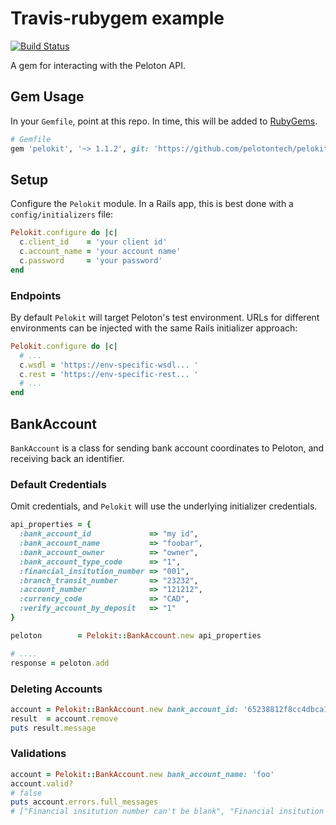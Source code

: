 # Travis-rubygem example

[![Build Status](https://travis-ci.org/pelotontech/pelokit.svg?branch=master)](https://travis-ci.org/pelotontech/pelokit)

A gem for interacting with the Peloton API.

## Gem Usage
In your `Gemfile`, point at this repo. In time, this will be added to [RubyGems](https://rubygems.org).

```ruby
# Gemfile
gem 'pelokit', '~> 1.1.2', git: 'https://github.com/pelotontech/pelokit.git'
```

## Setup

Configure the `Pelokit` module. In a Rails app, this is best done with a `config/initializers` file:

```ruby
Pelokit.configure do |c|
  c.client_id    = 'your client id'
  c.account_name = 'your account name'
  c.password     = 'your password'
end
```

### Endpoints

By default `Pelokit` will target Peloton's test environment. URLs for different environments can be injected with the same Rails initializer approach:

```ruby
Pelokit.configure do |c|
  # ...
  c.wsdl = 'https://env-specific-wsdl... '
  c.rest = 'https://env-specific-rest... '
  # ...
end
```

## BankAccount
`BankAccount` is a class for sending bank account coordinates to Peloton, and receiving back an identifier.

### Default Credentials
Omit credentials, and `Pelokit` will use the underlying initializer credentials.

```ruby
api_properties = {
  :bank_account_id             => "my id",
  :bank_account_name           => "foobar",
  :bank_account_owner          => "owner",
  :bank_account_type_code      => "1",
  :financial_insitution_number => "001",
  :branch_transit_number       => "23232",
  :account_number              => "121212",
  :currency_code               => "CAD",
  :verify_account_by_deposit   => "1"
}

peloton        = Pelokit::BankAccount.new api_properties

# ....
response = peloton.add
```

### Deleting Accounts

```ruby
account = Pelokit::BankAccount.new bank_account_id: '65238812f8cc4dbca1604c9cad96e5fa'
result  = account.remove
puts result.message
```

### Validations
```ruby
account = Pelokit::BankAccount.new bank_account_name: 'foo'
account.valid?
# false
puts account.errors.full_messages
# ["Financial insitution number can't be blank", "Financial insitution number must be numeric", "Branch transit number can't be blank", "Branch transit number must be numeric", "Account number can't be blank", "Account number must be numeric", "Bank account type code is not included in the list"]
```
